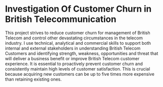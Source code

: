 # Investigation Of Customer Churn in British Telecommunication

This project strives to reduce customer churn for management of British Telecom and control other devastating circumstances in the telecom industry. I use technical, analytical and commercial skills to support both internal and external stakeholders in understanding British Telecom Customers and identifying strength, weakness, opportunities and threat that will deliver a business benefit or improve British Telecom customer experience. It is essential to proactively prevent customer churn and consistently maintain high levels of customer satisfaction. This is crucial because acquiring new customers can be up to five times more expensive than retaining existing ones.
